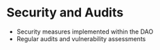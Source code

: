 # Security and Audits

- Security measures implemented within the DAO
- Regular audits and vulnerability assessments